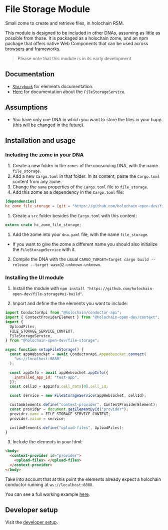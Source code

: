 # File Storage Module

Small zome to create and retrieve files, in holochain RSM.

This module is designed to be included in other DNAs, assuming as little as possible from those. It is packaged as a holochain zome, and an npm package that offers native Web Components that can be used across browsers and frameworks.

> Please note that this module is in its early development

## Documentation

- [`Storybook`](https://holochain-open-dev.github.io/file-storage-module?path=/docs/hoduploadfiles--default) for elements documentation.
- [Here](/ui/docs/classes/filestorageservice.md) for documentation about the `FileStorageService`.

## Assumptions

- You have only one DNA in which you want to store the files in your happ (this will be changed in the future).

## Installation and usage

### Including the zome in your DNA

1. Create a new folder in the `zomes` of the consuming DNA, with the name `file_storage`.
2. Add a new `Cargo.toml` in that folder. In its content, paste the `Cargo.toml` content from any zome.
3. Change the `name` properties of the `Cargo.toml` file to `file_storage`.
4. Add this zome as a dependency in the `Cargo.toml` file:

```toml
[dependencies]
hc_zome_file_storage = {git = "https://github.com/holochain-open-dev/file-storage", package = "hc_zome_file_storage"}
```

1. Create a `src` folder besides the `Cargo.toml` with this content:

```rust
extern crate hc_zome_file_storage;
```

1. Add the zome into your `dna.yaml` file, with the name `file_storage`.

- If you want to give the zome a different name you should also initialize the `FileStorageService` with it.

2. Compile the DNA with the usual `CARGO_TARGET=target cargo build --release --target wasm32-unknown-unknown`.

### Installing the UI module

1. Install the module with `npm install "https://github.com/holochain-open-dev/file-storage#ui-build"`.

2. Import and define the the elements you want to include:

```js
import ConductorApi from "@holochain/conductor-api";
import { ContextProviderElement } from "@holochain-open-dev/context";
import {
  UploadFiles,
  FILE_STORAGE_SERVICE_CONTEXT,
  FileStorageService,
} from "@holochain-open-dev/file-storage";

async function setupFileStorage() {
  const appWebsocket = await ConductorApi.AppWebsocket.connect(
    "ws://localhost:8888"
  );

  const appInfo = await appWebsocket.appInfo({
    installed_app_id: "test-app",
  });
  const cellId = appInfo.cell_data[0].cell_id;

  const service = new FileStorageService(appWebsocket, cellId);

  customElements.define("context-provider", ContextProviderElement);
  const provider = document.getElementById("provider");
  provider.name = FILE_STORAGE_SERVICE_CONTEXT;
  provider.value = service;

  customElements.define("upload-files", UploadFiles);
}
```

3. Include the elements in your html:

```html
<body>
  <context-provider id="provider">
    <upload-files> </upload-files>
  </context-provider>
</body>
```

Take into account that at this point the elements already expect a holochain conductor running at `ws://localhost:8888`.

You can see a full working example [here](/ui/demo/index.html).

## Developer setup

Visit the [developer setup](/dev-setup.md).
